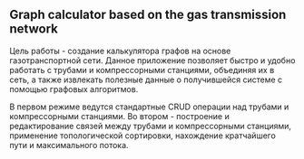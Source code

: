 ## Graph calculator based on the gas transmission network
Цель работы - создание калькулятора графов на основе газотранспортной сети. Данное приложение позволяет быстро и удобно работать с трубами и компрессорными станциями, объединяя их в сеть, а также извлекать полезные данные о получившейся системе с помощью графовых алгоритмов.

В первом режиме ведутся стандартные CRUD операции над трубами и компрессорными станциями. Во втором - построение и редактирование связей между трубами и компрессорными станциями, применение топологической сортировки, нахождение кратчайшего пути и максимального потока.

